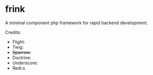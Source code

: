 # frink

A minimal component php framework for rapid backend development.

Credits:

+ Flight:  
+ Twig:  
+ <s>Sparrow:</s>  
+ Doctrine:
+ Underscore:
+ Redi:s
